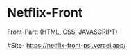 # Netflix-Front

Front-Part: (HTML, CSS, JAVASCRIPT)


#Site-  https://netflix-front-psi.vercel.app/
